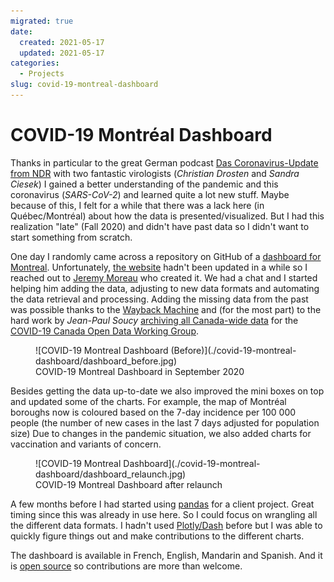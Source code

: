 ```yaml
---
migrated: true
date:
  created: 2021-05-17
  updated: 2021-05-17
categories:
  - Projects
slug: covid-19-montreal-dashboard
---
```

# COVID-19 Montréal Dashboard

Thanks in particular to the great German podcast [Das Coronavirus-Update from NDR](https://www.ndr.de/nachrichten/info/podcast4684.html) with two fantastic virologists (_Christian Drosten_ and _Sandra Ciesek_) I gained a better understanding of the pandemic and this coronavirus (_SARS-CoV-2_) and learned quite a lot new stuff.
Maybe because of this, I felt for a while that there was a lack here (in Québec/Montréal) about how the data is presented/visualized.
But I had this realization "late" (Fall 2020) and didn't have past data so I didn't want to start something from scratch.

One day I randomly came across a repository on GitHub of a [dashboard for Montreal](https://github.com/jeremymoreau/covid19mtl/).
Unfortunately, [the website](https://covid19mtl.ca) hadn't been updated in a while so I reached out to [Jeremy Moreau](https://jeremymoreau.com/) who created it.
We had a chat and I started helping him adding the data, adjusting to new data formats and automating the data retrieval and processing.
Adding the missing data from the past was possible thanks to the [Wayback Machine](https://archive.org/) and (for the most part) to the hard work by _Jean-Paul Soucy_ [archiving all Canada-wide data](https://github.com/ccodwg/Covid19CanadaArchive) for the [COVID-19 Canada Open Data Working Group](https://opencovid.ca/).

<!-- more -->

<figure markdown="span">
  ![COVID-19 Montreal Dashboard (Before)](./covid-19-montreal-dashboard/dashboard_before.jpg)
  <figcaption>COVID-19 Montreal Dashboard in September 2020</figcaption>
</figure>

Besides getting the data up-to-date we also improved the mini boxes on top and updated some of the charts.
For example, the map of Montréal boroughs now is coloured based on the 7-day incidence per 100 000 people (the number of new cases in the last 7 days adjusted for population size)
Due to changes in the pandemic situation, we also added charts for vaccination and variants of concern.

<figure markdown="span">
  ![COVID-19 Montreal Dashboard](./covid-19-montreal-dashboard/dashboard_relaunch.jpg)
  <figcaption>COVID-19 Montreal Dashboard after relaunch</figcaption>
</figure>

A few months before I had started using [pandas](https://pandas.pydata.org/) for a client project.
Great timing since this was already in use here.
So I could focus on wrangling all the different data formats.
I hadn't used [Plotly/Dash](https://plotly.com/) before but I was able to quickly figure things out and make contributions to the different charts.

The dashboard is available in French, English, Mandarin and Spanish.
And it is [open source](https://github.com/jeremymoreau/covid19mtl) so contributions are more than welcome.
